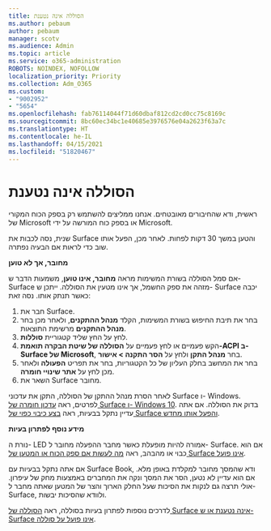 ```yaml
---
title: הסוללה אינה נטענת
ms.author: pebaum
author: pebaum
manager: scotv
ms.audience: Admin
ms.topic: article
ms.service: o365-administration
ROBOTS: NOINDEX, NOFOLLOW
localization_priority: Priority
ms.collection: Adm_O365
ms.custom:
- "9002952"
- "5654"
ms.openlocfilehash: fab76114044f71d60dbaf812cd2cd0cc75c8169c
ms.sourcegitcommit: 8bc60ec34bc1e40685e3976576e04a2623f63a7c
ms.translationtype: HT
ms.contentlocale: he-IL
ms.lasthandoff: 04/15/2021
ms.locfileid: "51820467"
---
```

# <a name="battery-wont-charge"></a>הסוללה אינה נטענת

ראשית, ודא שהחיבורים מאובטחים. אנחנו ממליצים להשתמש רק בספק הכוח המקורי של Microsoft או בספק כוח המורשה על ידי Microsoft.

שנית, נסה לכבות את Surface והטען במשך 30 דקות לפחות. לאחר מכן, הפעל אותו שוב כדי לראות אם הבעיה נפתרה.

**מחובר, אך לא טוען**

אם סמל הסוללה בשורת המשימות מראה **מחובר, אינו טוען**, משמעות הדבר ש- Surface מזהה את ספק החשמל, אך אינו מטעין את הסוללה. ייתכן ש- Surface יכבה כאשר תנתק אותו. נסה זאת:

1. חבר את Surface.
2. בחר את תיבת החיפוש בשורת המשימות, הקלד **מנהל ההתקנים**, ולאחר מכן בחר **מנהל ההתקנים** מרשימת התוצאות.
3. לחץ על החץ שליד קטגוריית **סוללות**.
4. הקש פעמיים או לחץ פעמיים על **הסוללה של שיטת הבקרה תואמת-ACPI ב- Surface של Microsoft**, בחר **מנהל התקן** ולחץ על **הסר התקנה > אישור**.
5. בחר את המחשב בחלק העליון של כל הקטגוריות, בחר את תפריט **הפעולה** ולאחר מכן לחץ על **אתר שינויי חומרה**.
6. השאר את Surface מחובר.

לאחר הסרת מנהל ההתקן של הסוללה, התקן את עדכוני Surface ו- Windows. לפרטים, ראה [עדכון חומרה של Surface ו- Windows 10](https://support.microsoft.com/help/4023505). בדוק את הסוללה. אם אתה עדיין נתקל בבעיות, ראה [בצע כיבוי כפוי של Surface והפעל אותו מחדש](https://support.microsoft.com/help/4036280/surface-force-a-shut-down-and-restart-your-surface).

**מידע נוסף לפתרון בעיות**

נורת ה- LED אמורה להיות מופעלת כאשר מחבר ההפעלה מחובר ל- Surface. אם הוא כבוי או מהבהב, ראה [מה לעשות אם ספק הכוח או המטען של Surface אינו פועל](https://support.microsoft.com/help/4484763/surface-fix-issues-with-your-power-supply). 

אם אתה נתקל בבעיות עם Surface Book, ודא שהמסך מחובר למקלדת באופן מלא. אם הוא עדיין לא נטען, הסר את המסך ונקה את המחברים באמצעות מחק של עיפרון. אולי תרצה גם לנקות את הסיכות שעל החלק הארוך והצר של המטען שאתה מחבר ל- Surface, ולוודא שהסיכות יבשות.

לדרכים נוספות לפתרון בעיות בסוללה, ראה [הסוללה של Surface אינה נטענת או ש- Surface אינו פועל על סוללה](https://support.microsoft.com/help/4023536/surface-surface-battery-wont-charge).
